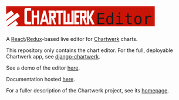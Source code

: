 # <a href='https://dallasmorningnews.github.io/chartwerk/'><img src='docs/logo.png' height='55'></a>


A [React](https://facebook.github.io/react/)/[Redux](http://redux.js.org/)-based live editor for [Chartwerk](https://dallasmorningnews.github.io/chartwerk/) charts.

This repository only contains the chart editor. For the full, deployable Chartwerk app, see [django-chartwerk](https://github.com/DallasMorningNews/django-chartwerk-redux).

See a demo of the editor [here](http://dallasmorningnews.github.io/chartwerk-editor/).

Documentation hosted [here](https://hobbes7878.gitbooks.io/chartwerk-editor/content/docs/introduction.html).

For a fuller description of the Chartwerk project, see its [homepage](https://dallasmorningnews.github.io/chartwerk/).
